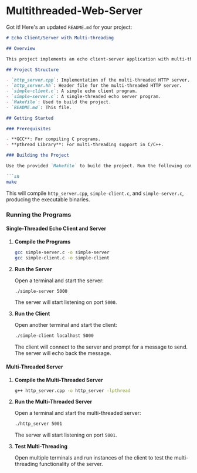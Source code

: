# Multithreaded-Web-Server
Got it! Here's an updated `README.md` for your project:

```markdown
# Echo Client/Server with Multi-threading

## Overview

This project implements an echo client-server application with multi-threading. It includes both single-threaded and multi-threaded server implementations. The purpose is to demonstrate basic socket programming and multi-threading in C/C++.

## Project Structure

- `http_server.cpp`: Implementation of the multi-threaded HTTP server.
- `http_server.hh`: Header file for the multi-threaded HTTP server.
- `simple-client.c`: A simple echo client program.
- `simple-server.c`: A single-threaded echo server program.
- `Makefile`: Used to build the project.
- `README.md`: This file.

## Getting Started

### Prerequisites

- **GCC**: For compiling C programs.
- **pthread Library**: For multi-threading support in C/C++.

### Building the Project

Use the provided `Makefile` to build the project. Run the following command in the terminal:

```sh
make
```

This will compile `http_server.cpp`, `simple-client.c`, and `simple-server.c`, producing the executable binaries.

### Running the Programs

#### Single-Threaded Echo Client and Server

1. **Compile the Programs**

   ```sh
   gcc simple-server.c -o simple-server
   gcc simple-client.c -o simple-client
   ```

2. **Run the Server**

   Open a terminal and start the server:

   ```sh
   ./simple-server 5000
   ```

   The server will start listening on port `5000`.

3. **Run the Client**

   Open another terminal and start the client:

   ```sh
   ./simple-client localhost 5000
   ```

   The client will connect to the server and prompt for a message to send. The server will echo back the message.

#### Multi-Threaded Server

1. **Compile the Multi-Threaded Server**

   ```sh
   g++ http_server.cpp -o http_server -lpthread
   ```

2. **Run the Multi-Threaded Server**

   Open a terminal and start the multi-threaded server:

   ```sh
   ./http_server 5001
   ```

   The server will start listening on port `5001`.

3. **Test Multi-Threading**

   Open multiple terminals and run instances of the client to test the multi-threading functionality of the server.

